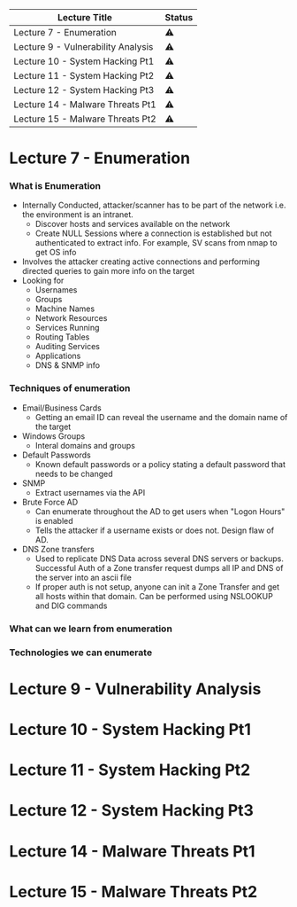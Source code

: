 | Lecture Title                      | Status    |
| ---------------------------------- | --------- |
| Lecture 7 - Enumeration            | :warning: |
| Lecture 9 - Vulnerability Analysis | :warning: |
| Lecture 10 - System Hacking Pt1    | :warning: |
| Lecture 11 - System Hacking Pt2    | :warning: |
| Lecture 12 - System Hacking Pt3    | :warning: |
| Lecture 14 - Malware Threats Pt1   | :warning: |
| Lecture 15 - Malware Threats Pt2   | :warning: |
<!--
:x:
:warning:
:white_check_mark:
-->


# Lecture 7 - Enumeration
### What is Enumeration
- Internally Conducted, attacker/scanner has to be part of the network i.e. the environment is an intranet.
	- Discover hosts and services available on the network
	- Create NULL Sessions where a connection is established but not authenticated to extract info. For example, SV scans from nmap to get OS info
- Involves the attacker creating active connections and performing directed queries to gain more info on the target
- Looking for
	- Usernames
	- Groups
	- Machine Names
	- Network Resources
	- Services Running
	- Routing Tables
	- Auditing Services
	- Applications
	- DNS & SNMP info
### Techniques of enumeration
- Email/Business Cards
	- Getting an email ID can reveal the username and the domain name of the target
- Windows Groups
	- Interal domains and groups
- Default Passwords
	- Known default passwords or a policy stating a default password that needs to be changed
- SNMP
	- Extract usernames via the API
- Brute Force AD
	- Can enumerate throughout the AD to get users when "Logon Hours" is enabled
	- Tells the attacker if a username exists or does not. Design flaw of AD.
- DNS Zone transfers
	- Used to replicate DNS Data across several DNS servers or backups. Successful Auth of a Zone transfer request dumps all IP and DNS of the server into an ascii file
	- If proper auth is not setup, anyone can init a Zone Transfer and get all hosts within that domain. Can be performed using NSLOOKUP and DIG commands
### What can we learn from enumeration
### Technologies we can enumerate
# Lecture 9 - Vulnerability Analysis
# Lecture 10 - System Hacking Pt1
# Lecture 11 - System Hacking Pt2
# Lecture 12 - System Hacking Pt3
# Lecture 14 - Malware Threats Pt1
# Lecture 15 - Malware Threats Pt2